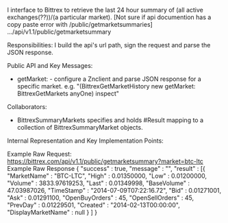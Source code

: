I interface to Bittrex to retrieve the last 24 hour summary of (all active exchanges(??))/(a particular market).  [Not sure if api documention has a copy paste error with /public/getmarketsummaries]
.../api/v1.1/public/getmarketsummary

Responsibilities: 
I build the api's url path, sign the request and parse the JSON response.

Public API and Key Messages:
- getMarket: - configure a Znclient and parse JSON response for a specific market.
  e.g. "(BittrexGetMarketHistory new getMarket: BittrexGetMarkets anyOne) inspect"
 
Collaborators: 
- BittrexSummaryMarkets specifies and holds #Result mapping to a collection of BittrexSummaryMarket  objects. 

Internal Representation and Key Implementation Points:

Example Raw Request:
https://bittrex.com/api/v1.1/public/getmarketsummary?market=btc-ltc    
Example Raw Response
{
	"success" : true,
	"message" : "",
	"result" : [{
			"MarketName" : "BTC-LTC",
			"High" : 0.01350000,
			"Low" : 0.01200000,
			"Volume" : 3833.97619253,
			"Last" : 0.01349998,
			"BaseVolume" : 47.03987026,
			"TimeStamp" : "2014-07-09T07:22:16.72",
			"Bid" : 0.01271001,
			"Ask" : 0.01291100,
			"OpenBuyOrders" : 45,
			"OpenSellOrders" : 45,
			"PrevDay" : 0.01229501,
			"Created" : "2014-02-13T00:00:00",
			"DisplayMarketName" : null
		}
    ]
}
